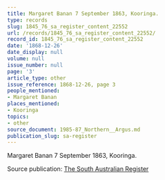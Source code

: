 ```yaml
---
title: Margaret Banan 7 September 1863, Kooringa.
type: records
slug: 1845_76_sa_register_content_22552
url: /records/1845_76_sa_register_content_22552/
record_id: 1845_76_sa_register_content_22552
date: '1868-12-26'
date_display: null
volume: null
issue_number: null
page: '3'
article_type: other
issue_reference: 1868-12-26, page 3
people_mentioned:
- Margaret Banan
places_mentioned:
- Kooringa
topics:
- other
source_document: 1985-87_Northern__Argus.md
publication_slug: sa-register
---
```


Margaret Banan 7 September 1863, Kooringa.

Source publication: [The South Australian Register](/publications/sa-register/)
